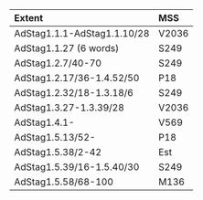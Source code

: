 |Extent|MSS|
|:-----|:---|
|AdStag1.1.1-AdStag1.1.10/28|V2036|
|AdStag1.1.27 (6 words)|S249|
|AdStag1.2.7/40-70|S249|
|AdStag1.2.17/36-1.4.52/50|P18|
|AdStag1.2.32/18-1.3.18/6|S249|
|AdStag1.3.27-1.3.39/28|V2036|
|AdStag1.4.1-|V569|
|AdStag1.5.13/52-|P18|
|AdStag1.5.38/2-42|Est|
|AdStag1.5.39/16-1.5.40/30|S249|
|AdStag1.5.58/68-100|M136|
